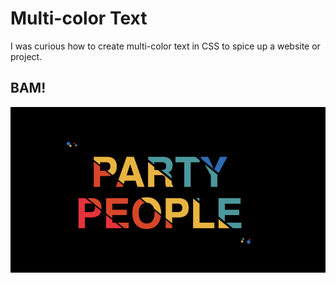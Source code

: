 # Multi-color Text

I was curious how to create multi-color text in CSS to spice up a website or project.

## BAM!

![Multi-color Text](https://github.com/jeremysb1/png_images/blob/main/multicolor.png "Party People")

